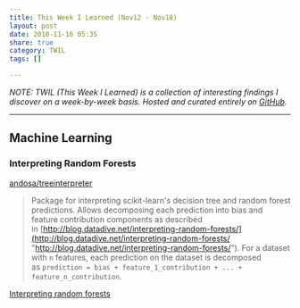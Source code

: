 ```yaml
---
title: This Week I Learned (Nov12 - Nov18)
layout: post
date: 2018-11-16 05:35
share: true
category: TWIL
tags: []

---
```

_NOTE: TWIL (This Week I Learned) is a collection of interesting findings I discover on a week-by-week basis. Hosted and curated entirely on_ [_GitHub_](https://github.com/preslavrachev/twil)_._

***

## Machine Learning

### Interpreting Random Forests

[andosa/treeinterpreter](https://github.com/andosa/treeinterpreter "andosa/treeinterpreter")

> Package for interpreting scikit-learn's decision tree and random forest predictions. Allows decomposing each prediction into bias and feature contribution components as described in [http://blog.datadive.net/interpreting-random-forests/](http://blog.datadive.net/interpreting-random-forests/ "http://blog.datadive.net/interpreting-random-forests/"). For a dataset with `n` features, each prediction on the dataset is decomposed as `prediction = bias + feature_1_contribution + ... + feature_n_contribution`.

[Interpreting random forests](https://blog.datadive.net/interpreting-random-forests/ "Interpreting random forests")